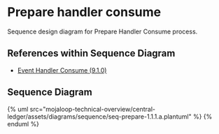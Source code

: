 # Prepare handler consume

Sequence design diagram for Prepare Handler Consume process.

## References within Sequence Diagram

* [Event Handler Consume (9.1.0)](../central-event-processor/9.1.0-event-handler-placeholder.md)

## Sequence Diagram

{% uml src="mojaloop-technical-overview/central-ledger/assets/diagrams/sequence/seq-prepare-1.1.1.a.plantuml" %}
{% enduml %}